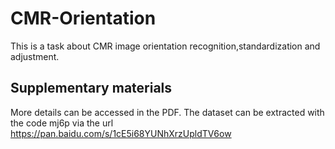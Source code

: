 # CMR-Orientation
This is a task about CMR image orientation recognition,standardization and adjustment.


## Supplementary materials
More details can be accessed in the PDF.
The dataset can be extracted with the code mj6p via the url  https://pan.baidu.com/s/1cE5i68YUNhXrzUpldTV6ow 
